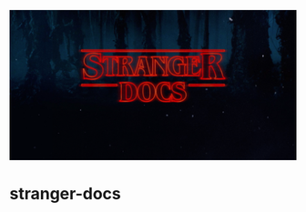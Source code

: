![stranger docs](https://github.com/sgong-pdftron/stranger-docs/blob/master/stranger-docs.png "Stranger Docs")

# stranger-docs
